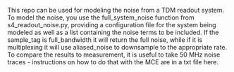 This repo can be used for modeling the noise from a TDM readout system.  To model the noise, you use the full_system_noise function from s4_readout_noise.py, providing a configuration file for the system being modeled as well as a list containing the noise terms to be included.  If the sample_tag is full_bandwidth it will return the full noise, while if it is multiplexing it will use aliased_noise to downsample to the appropriate rate.  To compare the results to measurement, it is useful to take 50 MHz noise traces - instructions on how to do that with the MCE are in a txt file here.
